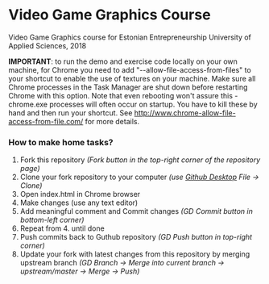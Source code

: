 # Video Game Graphics Course
Video Game Graphics course for Estonian Entrepreneurship University of Applied Sciences, 2018

**IMPORTANT**: to run the demo and exercise code locally on your own machine, for Chrome you need to add "--allow-file-access-from-files" to your shortcut to enable the use of textures on your machine. Make sure all Chrome processes in the Task Manager are shut down before restarting Chrome with this option. Note that even rebooting won't assure this - chrome.exe processes will often occur on startup. You have to kill these by hand and then run your shortcut. See http://www.chrome-allow-file-access-from-file.com/ for more details.


### How to make home tasks?

1. Fork this repository *(Fork button in the top-right corner of the repository page)*
2. Clone your fork repository to your computer *(use [Github Desktop](https://desktop.github.com) File -> Clone)*
3. Open index.html in Chrome browser
4. Make changes (use any text editor)
5. Add meaningful comment and Commit changes *(GD Commit button in bottom-left corner)*
6. Repeat from 4. until done
7. Push commits back to Guthub repository *(GD Push button in top-right corner)*
8. Update your fork with latest changes from this repository by merging upstream branch *(GD Branch -> Merge into current branch -> upstream/master -> Merge -> Push)*
